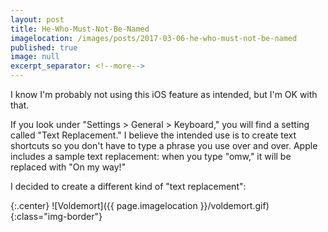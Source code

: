 ```yaml
---
layout: post
title: He-Who-Must-Not-Be-Named
imagelocation: /images/posts/2017-03-06-he-who-must-not-be-named
published: true
image: null
excerpt_separator: <!--more-->
---
```


I know I'm probably not using this iOS feature as intended, but I'm OK with that.

<!--more-->

If you look under "Settings > General > Keyboard," you will find a setting called "Text Replacement." I believe the intended use is to create text shortcuts so you don't have to type a phrase you use over and over. Apple includes a sample text replacement: when you type "omw," it will be replaced with "On my way!"

I decided to create a different kind of "text replacement":

{:.center}
![Voldemort]({{ page.imagelocation }}/voldemort.gif){:class="img-border"}
